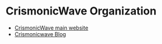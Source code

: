 # CrismonicWave Organization

- [CrismonicWave main website](https://crismonicwave.com)
- [Crismonicwave Blog](https://crismonicwave.home.blog/)
